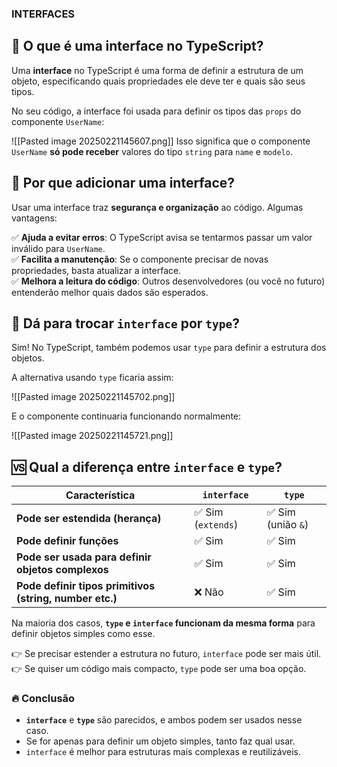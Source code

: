 
### **INTERFACES**

## 📌 O que é uma interface no TypeScript?

Uma **interface** no TypeScript é uma forma de definir a estrutura de um objeto, especificando quais propriedades ele deve ter e quais são seus tipos.

No seu código, a interface foi usada para definir os tipos das `props` do componente `UserName`:

![[Pasted image 20250221145607.png]]
Isso significa que o componente `UserName` **só pode receber** valores do tipo `string` para `name` e `modelo`.

## 🤔 Por que adicionar uma interface?

Usar uma interface traz **segurança e organização** ao código. Algumas vantagens:

✅ **Ajuda a evitar erros**: O TypeScript avisa se tentarmos passar um valor inválido para `UserName`.  
✅ **Facilita a manutenção**: Se o componente precisar de novas propriedades, basta atualizar a interface.  
✅ **Melhora a leitura do código**: Outros desenvolvedores (ou você no futuro) entenderão melhor quais dados são esperados.

## 🔄 Dá para trocar `interface` por `type`?

Sim! No TypeScript, também podemos usar `type` para definir a estrutura dos objetos.

A alternativa usando `type` ficaria assim:

![[Pasted image 20250221145702.png]]

E o componente continuaria funcionando normalmente:

![[Pasted image 20250221145721.png]]

## 🆚 Qual a diferença entre `interface` e `type`?

| Característica                                          | `interface`       | `type`            |
| ------------------------------------------------------- | ----------------- | ----------------- |
| **Pode ser estendida (herança)**                        | ✅ Sim (`extends`) | ✅ Sim (união `&`) |
| **Pode definir funções**                                | ✅ Sim             | ✅ Sim             |
| **Pode ser usada para definir objetos complexos**       | ✅ Sim             | ✅ Sim             |
| **Pode definir tipos primitivos (string, number etc.)** | ❌ Não             | ✅ Sim             |

Na maioria dos casos, **`type` e `interface` funcionam da mesma forma** para definir objetos simples como esse.

👉 Se precisar estender a estrutura no futuro, `interface` pode ser mais útil.  
👉 Se quiser um código mais compacto, `type` pode ser uma boa opção.

### 🔥 Conclusão

- **`interface`** e **`type`** são parecidos, e ambos podem ser usados nesse caso.
- Se for apenas para definir um objeto simples, tanto faz qual usar.
- `interface` é melhor para estruturas mais complexas e reutilizáveis.